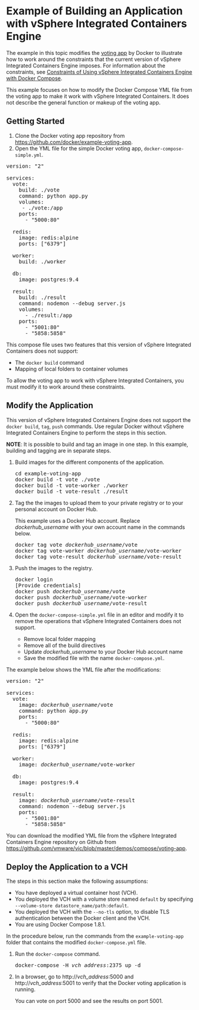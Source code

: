 # Example of Building an Application with vSphere Integrated Containers Engine #

The example in this topic modifies the [voting app](https://github.com/docker/example-voting-app) by Docker to illustrate how to work around the constraints that the current version of vSphere Integrated Containers Engine imposes. For information about the constraints, see [Constraints of Using vSphere Integrated Containers Engine with Docker Compose](constraints_using_vic.md). 

This example focuses on how to modify the Docker Compose YML file from the voting app to make it work with vSphere Integrated Containers. It does not describe the general function or makeup of the voting app.  

## Getting Started ##

1. Clone the Docker voting app repository from https://github.com/docker/example-voting-app.
2. Open the YML file for the simple Docker voting app, `docker-compose-simple.yml`.

<pre>
version: "2"

services:
  vote:
    build: ./vote
    command: python app.py
    volumes:
     - ./vote:/app
    ports:
      - "5000:80"

  redis:
    image: redis:alpine
    ports: ["6379"]

  worker:
    build: ./worker

  db:
    image: postgres:9.4

  result:
    build: ./result
    command: nodemon --debug server.js
    volumes:
      - ./result:/app
    ports:
      - "5001:80"
      - "5858:5858"
</pre>

This compose file uses two features that this version of vSphere Integrated Containers does not support:

- The `docker build` command
- Mapping of local folders to container volumes 

To allow the voting app to work with vSphere Integrated Containers, you must modify it to work around these constraints. 

## Modify the Application ##

This version of vSphere Integrated Containers Engine does not support the `docker build`, `tag`, `push` commands. Use regular Docker without vSphere Integrated Containers Engine to perform the steps in this section.

**NOTE**: It is possible to build and tag an image in one step. In this example, building and tagging are in separate steps.

1. Build images for the different components of the application.

   <pre>cd example-voting-app  
   docker build -t vote ./vote  
   docker build -t vote-worker ./worker  
   docker build -t vote-result ./result</pre>

2. Tag the the images to upload them to your private registry or to your personal account on Docker Hub. 
   
   This example uses a Docker Hub account. Replace <i>dockerhub_username</i> with your own account name in the commands below.

   <pre>docker tag vote <i>dockerhub_username</i>/vote  
   docker tag vote-worker <i>dockerhub_username</i>/vote-worker  
   docker tag vote-result <i>dockerhub_username</i>/vote-result</pre>
    
3. Push the images to the registry.

   <pre>docker login 
   [Provide credentials] 
   docker push <i>dockerhub_username</i>/vote  
   docker push <i>dockerhub_username</i>/vote-worker  
   docker push <i>dockerhub_username</i>/vote-result</pre> 

4. Open the `docker-compose-simple.yml` file in an editor and modify it to remove the operations that vSphere Integrated Containers does not support.

    - Remove local folder mapping
    - Remove all of the build directives
    - Update <i>dockerhub_username</i> to your Docker Hub account name
    - Save the modified file with the name `docker-compose.yml`.  

The example below shows the YML file after the modifications:
 
<pre>
version: "2"

services:
  vote:
    image: <i>dockerhub_username</i>/vote
    command: python app.py
    ports:
      - "5000:80"

  redis:
    image: redis:alpine
    ports: ["6379"]

  worker:
    image: <i>dockerhub_username</i>/vote-worker

  db:
    image: postgres:9.4

  result:
    image: <i>dockerhub_username</i>/vote-result
    command: nodemon --debug server.js
    ports:
      - "5001:80"
      - "5858:5858"
</pre>

You can download the modified YML file from the vSphere Integrated Containers Engine repository on Github from https://github.com/vmware/vic/blob/master/demos/compose/voting-app. 

## Deploy the Application to a VCH ##

The steps in this section make the following assumptions:

- You have deployed a virtual container host (VCH).
- You deployed the VCH with a volume store named `default` by specifying  `--volume-store datastore_name/path:default`.
- You deployed the VCH with the `--no-tls` option, to disable TLS authentication between the Docker client and the VCH.
- You are using Docker Compose 1.8.1.

In the procedure below, run the commands from the `example-voting-app`  folder that contains the modified `docker-compose.yml` file.

1. Run the `docker-compose` command.

	<pre>docker-compose -H <i>vch_address</i>:2375 up -d</pre>

2. In a browser, go to http://*vch_address*:5000 and http://*vch_address*:5001 to verify that the Docker voting application is running.
 
   You can vote on port 5000 and see the results on port 5001.

